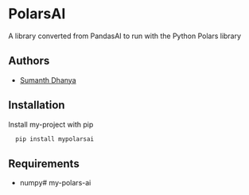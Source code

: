 # PolarsAI
A library converted from PandasAI to run with the Python Polars library
## Authors
- [Sumanth Dhanya](https://www.github.com/slackroo)
## Installation
Install my-project with pip
```bash
  pip install mypolarsai
```
## Requirements
* numpy# my-polars-ai
